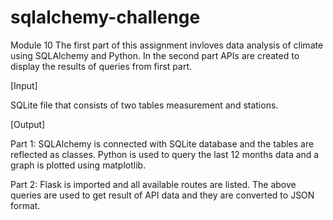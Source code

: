 # sqlalchemy-challenge
Module 10
The first part of this assignment invloves data analysis of climate using SQLAlchemy and Python. In the second part APIs are created to display the results of queries from first part.

[Input]

SQLite file that consists of two tables measurement and stations.

[Output]

Part 1: SQLAlchemy is connected with SQLite database and the tables are reflected as classes. Python is used to query the last 12 months data and a graph is plotted using matplotlib.

Part 2: Flask is imported and all available routes are listed. The above queries are used to get result of API data and they are converted to JSON format.
